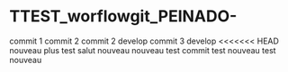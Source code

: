 # TTEST_worflowgit_PEINADO-

commit 1
commit 2
commit 2 develop
commit 3 develop
<<<<<<< HEAD
nouveau plus
test
salut
nouveau
nouveau
test
commit test
nouveau
test
nouveau
